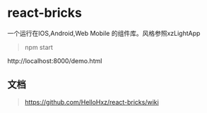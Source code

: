# react-bricks

一个运行在IOS,Android,Web Mobile 的组件库。风格参照xzLightApp

> npm start

http://localhost:8000/demo.html


## 文档

> https://github.com/HelloHxz/react-bricks/wiki
